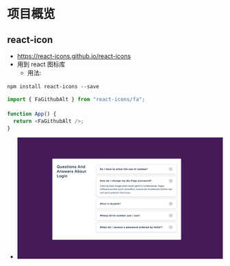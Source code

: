 # 项目概览

## react-icon

- https://react-icons.github.io/react-icons
- 用到 react 图标库
  - 用法:

```
npm install react-icons --save
```

```js
import { FaGithubAlt } from "react-icons/fa";

function App() {
  return <FaGithubAlt />;
}
```

- ![视觉](./public/main.png "accordion")

